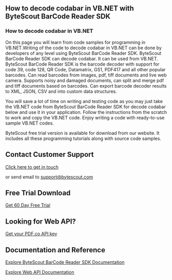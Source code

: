 ## How to decode codabar in VB.NET with ByteScout BarCode Reader SDK

### How to decode codabar in VB.NET

On this page you will learn from code samples for programming in VB.NET.Writing of the code to decode codabar in VB.NET can be done by developers of any level using ByteScout BarCode Reader SDK. ByteScout BarCode Reader SDK can decode codabar. It can be used from VB.NET. ByteScout BarCode Reader SDK is the barcode decoder with support for code 39, code 128, QR Code, Datamatrix, GS1, PDF417 and all other popular barcodes. Can read barcodes from images, pdf, tiff documents and live web camera. Supports noisy and damaged documents, can split and merge pdf and tiff documents based on barcodes. Can export barcode decoder results to XML, JSON, CSV and into custom data structures.

You will save a lot of time on writing and testing code as you may just take the VB.NET code from ByteScout BarCode Reader SDK for decode codabar below and use it in your application. Follow the instructions from the scratch to work and copy the VB.NET code. Enjoy writing a code with ready-to-use sample VB.NET codes.

ByteScout free trial version is available for download from our website. It includes all these programming tutorials along with source code samples.

## Contact Customer Support

[Click here to get in touch](https://bytescout.zendesk.com/hc/en-us/requests/new?subject=ByteScout%20BarCode%20Reader%20SDK%20Question)

or send email to [support@bytescout.com](mailto:support@bytescout.com?subject=ByteScout%20BarCode%20Reader%20SDK%20Question) 

## Free Trial Download

[Get 60 Day Free Trial](https://bytescout.com/download/web-installer?utm_source=github-readme)

## Looking for Web API? 

[Get your PDF.co API key](https://pdf.co/documentation/api?utm_source=github-readme)

## Documentation and Reference

[Explore ByteScout BarCode Reader SDK Documentation](https://bytescout.com/documentation/index.html?utm_source=github-readme)

[Explore Web API Documentation](https://pdf.co/documentation/api?utm_source=github-readme)